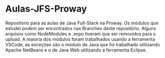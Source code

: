 # Aulas-JFS-Proway
Repositório para as aulas de Java Full-Stack na Proway. Os módulos que estudei podem ser encontrados nas Branches deste repositório. Alguns arquivos como NodeModules e .expo tiveram que ser removidos para o upload. A maioria dos módulos foram trabalhados usando a ferramenta VSCode, as exceções são o módulo de Java que foi trabalhado utilizando Apache NetBeans e o de Java Web utilizando a ferramenta Eclipse.

